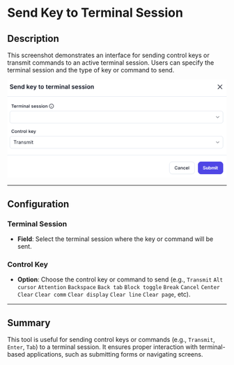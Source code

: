 # Send Key to Terminal Session

## Description

This screenshot demonstrates an interface for sending control keys or transmit commands to an active terminal session. Users can specify the terminal session and the type of key or command to send.

![alt text](../../assests/app-integrations/assests%20terminal%20emulation/send-key-to-terminal-session.png)

---

## Configuration

### Terminal Session

- **Field**: Select the terminal session where the key or command will be sent.

### Control Key

- **Option**: Choose the control key or command to send (e.g., `Transmit`
`Alt cursor`
`Attention`
`Backspace`
`Back tab`
`Block toggle`
`Break`
`Cancel`
`Center`
`Clear`
`Clear comm`
`Clear display`
`Clear line`
`Clear page`, etc).

---

## Summary

This tool is useful for sending control keys or commands (e.g., `Transmit`, `Enter`, `Tab`) to a terminal session. It ensures proper interaction with terminal-based applications, such as submitting forms or navigating screens.
